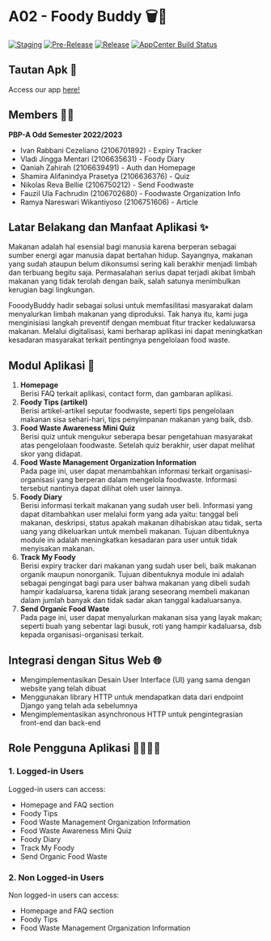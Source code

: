 
# A02 - Foody Buddy 🗑️🚮
[![Staging](https://github.com/ramyanareswari/fooody-mobile-app/actions/workflows/staging.yml/badge.svg)](https://github.com/ramyanareswari/fooody-mobile-app/actions/workflows/staging.yml)
[![Pre-Release](https://github.com/ramyanareswari/fooody-mobile-app/actions/workflows/pre-release.yml/badge.svg)](https://github.com/ramyanareswari/fooody-mobile-app/actions/workflows/pre-release.yml)
[![Release](https://github.com/ramyanareswari/fooody-mobile-app/actions/workflows/release.yml/badge.svg)](https://github.com/ramyanareswari/fooody-mobile-app/actions/workflows/release.yml)
[![AppCenter Build Status](https://build.appcenter.ms/v0.1/apps/c1c2d3f3-a0b4-4138-aa3f-f39203c8d91e/branches/main/badge)](https://appcenter.ms)

## Tautan Apk 🔗
Access our app [here!](https://install.appcenter.ms/users/ramya.nareswari-ui.ac.id/apps/fooody-buddy/distribution_groups/public)

## Members 👨‍💻
__PBP-A Odd Semester 2022/2023__<br/>
* Ivan Rabbani Cezeliano (2106701892) - Expiry Tracker<br/>
* Vladi Jingga Mentari (2106635631) - Foody Diary<br/>
* Qaniah Zahirah (2106639491) - Auth dan Homepage<br/>
* Shamira Alifanindya Prasetya (2106636376) - Quiz<br/>
* Nikolas Reva Bellie (2106750212) - Send Foodwaste<br/>
* Fauzil Ula Fachrudin (2106702680) - Foodwaste Organization Info<br/>
* Ramya Nareswari Wikantiyoso (2106751606) - Article<br/>

## Latar Belakang dan Manfaat Aplikasi ✨
Makanan adalah hal esensial bagi manusia karena berperan sebagai sumber energi agar manusia dapat bertahan hidup. Sayangnya, makanan yang sudah ataupun belum dikonsumsi sering kali berakhir menjadi limbah dan terbuang begitu saja. Permasalahan serius dapat terjadi akibat limbah makanan yang tidak terolah dengan baik, salah satunya menimbulkan kerugian bagi lingkungan.<br/>

FooodyBuddy hadir sebagai solusi untuk memfasilitasi masyarakat dalam menyalurkan limbah makanan yang diproduksi. Tak hanya itu, kami juga menginisiasi langkah preventif dengan membuat fitur tracker kedaluwarsa makanan. Melalui digitalisasi, kami berharap aplikasi ini dapat meningkatkan kesadaran masyarakat terkait pentingnya pengelolaan food waste.<br/>

## Modul Aplikasi 📝
1. <b>Homepage</b><br/>
    Berisi FAQ terkait aplikasi, contact form, dan gambaran aplikasi.
2. <b>Foody Tips (artikel)</b><br/>
    Berisi artikel-artikel seputar foodwaste, seperti tips pengelolaan makanan sisa sehari-hari, tips penyimpanan makanan yang baik, dsb.
3. <b>Food Waste Awareness Mini Quiz</b><br/>
    Berisi quiz untuk mengukur seberapa besar pengetahuan masyarakat atas pengelolaan foodwaste. Setelah quiz berakhir, user dapat melihat skor yang didapat.
4. <b>Food Waste Management Organization Information</b><br/>
    Pada page ini, user dapat menambahkan informasi terkait organisasi-organisasi yang berperan dalam mengelola foodwaste. Informasi tersebut nantinya dapat dilihat oleh user lainnya.
5. <b>Foody Diary</b><br/>
    Berisi informasi terkait makanan yang sudah user beli. Informasi yang dapat ditambahkan user melalui form yang ada yaitu: tanggal beli makanan, deskripsi, status apakah makanan dihabiskan atau tidak, serta uang yang dikeluarkan untuk membeli makanan. Tujuan dibentuknya module ini adalah meningkatkan kesadaran para user untuk tidak menyisakan makanan.
6. <b>Track My Foody</b><br/>
    Berisi expiry tracker dari makanan yang sudah user beli, baik makanan organik maupun nonorganik. Tujuan dibentuknya module ini adalah sebagai pengingat bagi para user bahwa makanan yang dibeli sudah hampir kadaluarsa, karena tidak jarang seseorang membeli makanan dalam jumlah banyak dan tidak sadar akan tanggal kadaluarsanya.
7. <b>Send Organic Food Waste</b><br/>
    Pada page ini, user dapat menyalurkan makanan sisa yang layak makan; seperti buah yang sebentar lagi busuk, roti yang hampir kadaluarsa, dsb kepada organisasi-organisasi terkait. 

## Integrasi dengan Situs Web 🌐
* Mengimplementasikan Desain User Interface (UI) yang sama dengan website yang telah dibuat
* Menggunakan library HTTP untuk mendapatkan data dari endpoint Django yang telah ada sebelumnya
* Mengimplementasikan asynchronous HTTP untuk pengintegrasian front-end dan back-end


## Role Pengguna Aplikasi 🙋‍♀️🙋‍♂️
### 1. Logged-in Users
Logged-in users can access:
* Homepage and FAQ section
* Foody Tips
* Food Waste Management Organization Information
* Food Waste Awareness Mini Quiz
* Foody Diary
* Track My Foody
* Send Organic Food Waste

### 2. Non Logged-in Users
Non logged-in users can access:
* Homepage and FAQ section
* Foody Tips
* Food Waste Management Organization Information
